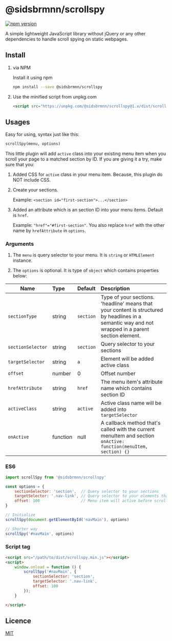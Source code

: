 # @sidsbrmnn/scrollspy

[![npm version](https://badge.fury.io/js/@sidsbrmnn%2Fscrollspy.svg)](https://badge.fury.io/js/@sidsbrmnn%2Fscrollspy)

A simple lightweight JavaScript library without jQuery or any other dependencies to handle scroll spying on static webpages.

## Install

1. via NPM

    Install it using npm

    ```bash
    npm install --save @sidsbrmnn/scrollspy
    ```

2. Use the minified script from unpkg.com

    ```html
    <script src="https://unpkg.com/@sidsbrmnn/scrollspy@1.x/dist/scrollspy.min.js"></script>
    ```

## Usages

Easy for using, syntax just like this:

```html
scrollSpy(menu, options)
```

This little plugin will add `active` class into your existing menu item when you scroll your page to a matched section by ID.
If you are giving it a try, make sure that you:

1. Added CSS for `active` class in your menu item. Because, this plugin do NOT include CSS.

2. Create your sections.

    Example: `<section id="first-section">...</section>`

3. Added an attribute which is an section ID into your menu items. Default is `href`.

    Example: `"href"="#first-section"`.
    You also replace `href` with the other name by `hrefAttribute` in `options`.

### Arguments

1. The `menu` is query selector to your menu. It is `string` or `HTMLElement` instance.

2. The `options` is optional. It is type of `object` which contains properties below:

| Name               | Type     | Default       | Description                                                                                                                                           |
|--------------------|:---------|:--------------|:------------------------------------------------------------------------------------------------------------------------------------------------------|
| `sectionType`      | string   | `section`     | Type of your sections. 'headline' means that your content is structured by headlines in a semantic way and not wrapped in a parent section element.   |
| `sectionSelector`  | string   | `section`     | Query selector to your sections                                                                                                                       |
| `targetSelector`   | string   | `a`           | Element will be added active class                                                                                                                    |
| `offset`           | number   | 0             | Offset number                                                                                                                                         |
| `hrefAttribute`    | string   | `href`        | The menu item's attribute name which contains section ID                                                                                              |
| `activeClass`      | string   | `active`      | Active class name will be added into `targetSelector`                                                                                                 |
| `onActive`         | function | null          | A callback method that's called with the current menuItem and section `onActive: function(menuItem, section) {}`                                      |

### ES6

```js
import scrollSpy from '@sidsbrmnn/scrollspy'

const options = {
    sectionSelector: 'section',  // Query selector to your sections
    targetSelector: '.nav-link', // Query selector to your elements that will be added `active` class
    offset: 100                  // Menu item will active before scroll to a matched section 100px
}

// Initialize
scrollSpy(document.getElementById('navMain'), options)

// Shorter way
scrollSpy('#navMain', options)
```

### Script tag

```html
<script src="/path/to/dist/scrollspy.min.js"></script>
<script>
    window.onload = function () {
        scrollSpy('#navMain', {
            sectionSelector: 'section',
            targetSelector: '.nav-link',
            offset: 100
        });
    }

</script>
```

## Licence

[MIT](LICENSE)
